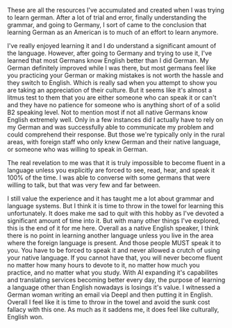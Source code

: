 These are all the resources I've accumulated and created when I was trying to learn german. After a lot of trial and error, finally understanding the grammar, and going to Germany, I sort of came to the conclusion that learning German as an American is to much of an effort to learn anymore.

I've really enjoyed learning it and I do understand a significant amount of the language. However, after going to Germany and trying to use it, I've learned that most Germans know English better than I did German. My German definitely improved while I was there, but most germans feel like you practicing your German or making mistakes is not worth the hassle and they switch to English. Which is really sad when you attempt to show you are taking an appreciation of their culture. But it seems like it's almost a litmus test to them that you are either someone who can speak it or can't and they have no patience for someone who is anything short of of a solid B2 speaking level. Not to mention most if not all native Germans know English extremely well. Only in a few instances did I actually have to rely on my German and was successfully able to communicate my problem and could comprehend their response. But those we're typically only in the rural areas, with foreign staff who only knew German and their native language, or someone who was willing to speak in German.

The real revelation to me was that it is truly impossible to become fluent in a language unless you explicitly are forced to see, read, hear, and speak it 100% of the time. I was able to converse with some germans that were willing to talk, but that was very few and far between. 

I still value the experience and it has taught me a lot about grammar and language systems. But I think it is time to throw in the towel for learning this unfortunately. It does make me sad to quit with this hobby as I've devoted a significant amount of time into it. But with many other things I've explored, this is the end of it for me here. Overall as a native English speaker, I think there is no point in learning another language unless you live in the area where the foreign language is present. And those people MUST speak it to you. You have to be forced to speak it and never allowed a crutch of using your native language. If you cannot have that, you will never become fluent no matter how many hours to devote to it, no matter how much you practice, and no matter what you study. With AI expanding it's capabilites and translating services becoming better every day, the purpose of learning a language other than English nowadays is losings it's value. I witnessed a German woman writing an email via Deepl and then putting it in English. Overall I feel like it is time to throw in the towel and avoid the sunk cost fallacy with this one. As much as it saddens me, it does feel like culturally, English won. 
